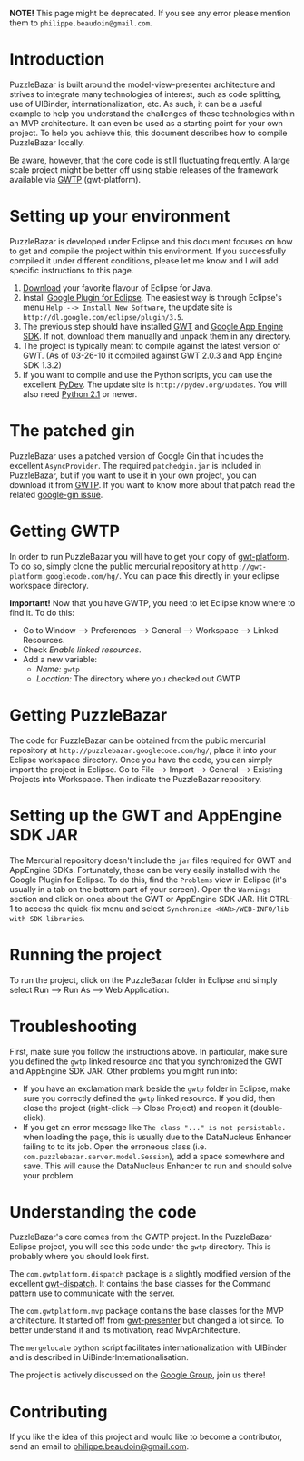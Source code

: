 **NOTE!** This page might be deprecated. If you see any error please mention them to `philippe.beaudoin@gmail.com`.

# Introduction #

PuzzleBazar is built around the model-view-presenter architecture and strives to integrate many technologies of interest, such as code splitting, use of UIBinder, internationalization, etc. As such, it can be a useful example to help you understand the challenges of these technologies within an MVP architecture. It can even be used as a starting point for your own project. To help you achieve this, this document describes how to compile PuzzleBazar locally.

Be aware, however, that the core code is still fluctuating frequently. A large scale project might be better off using stable releases of the framework available via [GWTP](http://code.google.com/p/gwt-platform/) (gwt-platform).

# Setting up your environment #

PuzzleBazar is developed under Eclipse and this document focuses on how to get and compile the project within this environment. If you successfully compiled it under different conditions, please let me know and I will add specific instructions to this page.

  1. [Download](http://www.eclipse.org/downloads/) your favorite flavour of Eclipse for Java.
  1. Install [Google Plugin for Eclipse](http://code.google.com/eclipse/). The easiest way is through Eclipse's menu `Help --> Install New Software`, the update site is `http://dl.google.com/eclipse/plugin/3.5`.
  1. The previous step should have installed [GWT](http://code.google.com/webtoolkit/) and [Google App Engine SDK](http://code.google.com/appengine/downloads.html). If not, download them manually and unpack them in any directory.
  1. The project is typically meant to compile against the latest version of GWT. (As of 03-26-10 it compiled against GWT 2.0.3 and App Engine SDK 1.3.2)
  1. If you want to compile and use the Python scripts, you can use the excellent [PyDev](http://pydev.org/). The update site is `http://pydev.org/updates`. You will also need [Python 2.1](http://www.python.org/) or newer.

# The patched gin #

PuzzleBazar uses a patched version of Google Gin that includes the excellent `AsyncProvider`. The required `patchedgin.jar` is included in PuzzleBazar, but if you want to use it in your own project, you can download it from [GWTP](http://code.google.com/p/gwt-platform/downloads/list). If you want to know more about that patch read the related [google-gin issue](http://code.google.com/p/google-gin/issues/detail?id=61).

# Getting GWTP #

In order to run PuzzleBazar you will have to get your copy of [gwt-platform](http://code.google.com/p/gwt-platform/). To do so, simply clone the public mercurial repository at `http://gwt-platform.googlecode.com/hg/`. You can place this directly in your eclipse workspace directory.

**Important!** Now that you have GWTP, you need to let Eclipse know where to find it. To do this:
  * Go to Window --> Preferences --> General --> Workspace --> Linked Resources.
  * Check _Enable linked resources_.
  * Add a new variable:
    * _Name:_ `gwtp`
    * _Location:_ The directory where you checked out GWTP

# Getting PuzzleBazar #

The code for PuzzleBazar can be obtained from the public mercurial repository at `http://puzzlebazar.googlecode.com/hg/`, place it into your Eclipse workspace directory. Once you have the code, you can simply import the project in Eclipse. Go to File --> Import --> General --> Existing Projects into Workspace. Then indicate the PuzzleBazar repository.

# Setting up the GWT and AppEngine SDK JAR #

The Mercurial repository doesn't include the `jar` files required for GWT and AppEngine SDKs. Fortunately, these can be very easily installed with the Google Plugin for Eclipse. To do this, find the `Problems` view in Eclipse (it's usually in a tab on the bottom part of your screen). Open the `Warnings` section and click on ones about the GWT or AppEngine SDK JAR. Hit CTRL-1 to access the quick-fix menu and select `Synchronize <WAR>/WEB-INFO/lib with SDK libraries`.

# Running the project #

To run the project, click on the PuzzleBazar folder in Eclipse and simply select Run --> Run As --> Web Application.

# Troubleshooting #

First, make sure you follow the instructions above. In particular, make sure you defined the `gwtp` linked resource and that you synchronized the GWT and AppEngine SDK JAR. Other problems you might run into:
  * If you have an exclamation mark beside the `gwtp` folder in Eclipse, make sure you correctly defined the `gwtp` linked resource. If you did, then close the project (right-click --> Close Project) and reopen it (double-click).
  * If you get an error message like `The class "..." is not persistable.` when loading the page, this is usually due to the DataNucleus Enhancer failing to to its job. Open the erroneous class (i.e. `com.puzzlebazar.server.model.Session`), add a space somewhere and save. This will cause the DataNucleus Enhancer to run and should solve your problem.

# Understanding the code #

PuzzleBazar's core comes from the GWTP project. In the PuzzleBazar Eclipse project, you will see this code under the `gwtp` directory. This is probably where you should look first.

The `com.gwtplatform.dispatch` package is a slightly modified version of the excellent [gwt-dispatch](http://code.google.com/p/gwt-dispatch/). It contains the base classes for the Command pattern use to communicate with the server.

The `com.gwtplatform.mvp` package contains the base classes for the MVP architecture. It started off from [gwt-presenter](http://code.google.com/p/gwt-presenter/) but changed a lot since. To better understand it and its motivation, read MvpArchitecture.

The `mergelocale` python script facilitates internationalization with UIBinder and is described in UiBinderInternationalisation.

The project is actively discussed on the [Google Group](http://groups.google.com/group/puzzlebazar-dev), join us there!

# Contributing #

If you like the idea of this project and would like to become a contributor, send an email to philippe.beaudoin@gmail.com.